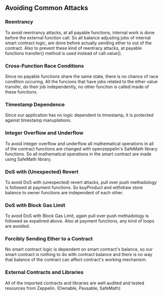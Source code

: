 ## Avoiding Common Attacks  
### Reentrancy
To avoid reentrancy attacks, at all payable functions, internal work is done before the external function call. So all balance adjusting jobs of internal smart contract logic, are done before actually sending ether to out of the contract. Also to prevent these kind of reentracy attacks, at payable functions transfer() method is used instead of call.value().
### Cross-Function Race Conditions
Since no payable functions share the same state, there is no chance of race condition occuring. All the funcions that have jobs related to the ether value transfer, do their job independently, no other funciton is called inside of these functions.
### Timestamp Dependence
Since our application has no logic dependent to timestamp, it is protected against timestamp manuplations.
### Integer Overflow and Underflow
To avoid integer overflow and underflow all mathematical operations in all of the contract functions are changed with openzeppelin's SafeMath library functions. So all mathematical operations in the smart contract are made using SafeMath library.
### DoS with (Unexpected) Revert
To avoid DoS with (unexpected) revert attacks, pull over push methadology is followed at payment functions. So buyProduct and withdraw store balance to owner functions are independent of each other.
### DoS with Block Gas Limit
To avoid DoS with Block Gas Limit, again pull over push methadology is followed as expalined above. Also at payment functions, any kind of loops are avoided.
### Forcibly Sending Ether to a Contract
No smart contract logic is dependent on smart contract's balance, so our smart contract is nothing to do with contract balance and there is no way that balance of the contract can affect contract's working mechanism.
### External Contracts and Libraries
All of the imported contracts and libraries are well audited and tested resources from Zeppelin. (Ownable, Pausable, SafeMath)
